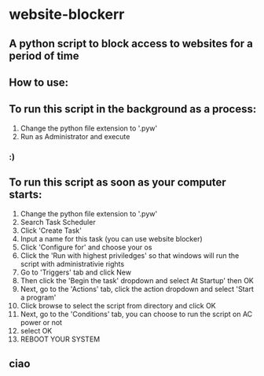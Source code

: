 # website-blockerr
## A python script to block access to websites for a period of time

## How to use:

## To run this script in the background as a process:
1. Change the python file extension to '.pyw'
2. Run as Administrator and execute
### :)

## To run this script as soon as your computer starts:
1. Change the python file extension to '.pyw'
2. Search Task Scheduler
3. Click 'Create Task'
4. Input a name for this task (you can use website blocker)
5. Click 'Configure for' and choose your os
6. Click the 'Run with highest priviledges' so that windows will run the script with administrativie rights
7. Go to 'Triggers' tab and click New
8. Then click the 'Begin the task' dropdown and select At Startup' then OK
9. Next, go to the 'Actions' tab, click the action dropdown and select 'Start a program'
10. Click browse to select the script from directory and click OK
11. Next, go to the 'Conditions' tab, you can choose to run the script on AC power or not
12. select OK 
13. REBOOT YOUR SYSTEM 

## ciao
